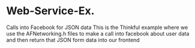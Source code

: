 Web-Service-Ex.
===============

Calls into Facebook for JSON data
This is the Thinkful example where we use the AFNetworking.h files to make a call into facebook about user data and then return that JSON form data into our frontend 
